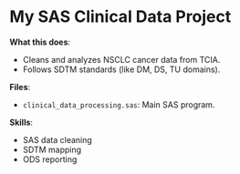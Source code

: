 # My SAS Clinical Data Project  

**What this does**:  
- Cleans and analyzes NSCLC cancer data from TCIA.  
- Follows SDTM standards (like DM, DS, TU domains).  

**Files**:  
- `clinical_data_processing.sas`: Main SAS program.  

**Skills**:  
- SAS data cleaning  
- SDTM mapping  
- ODS reporting  